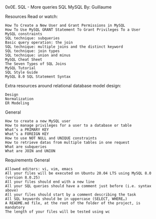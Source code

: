 0x0E. SQL - More queries
SQL
MySQL
 By: Guillaume

Resources
Read or watch:

	How To Create a New User and Grant Permissions in MySQL
	How To Use MySQL GRANT Statement To Grant Privileges To a User
	MySQL constraints
	SQL technique: subqueries
	Basic query operation: the join
	SQL technique: multiple joins and the distinct keyword
	SQL technique: join types
	SQL technique: union and minus
	MySQL Cheat Sheet
	The Seven Types of SQL Joins
	MySQL Tutorial
	SQL Style Guide
	MySQL 8.0 SQL Statement Syntax

Extra resources around relational database model design:

	Design
	Normalization
	ER Modeling


General

	How to create a new MySQL user
	How to manage privileges for a user to a database or table
	What’s a PRIMARY KEY
	What’s a FOREIGN KEY
	How to use NOT NULL and UNIQUE constraints
	How to retrieve datas from multiple tables in one request
	What are subqueries
	What are JOIN and UNION


Requirements
General

	Allowed editors: vi, vim, emacs
	All your files will be executed on Ubuntu 20.04 LTS using MySQL 8.0 (version 8.0.25)
	All your files should end with a new line
	All your SQL queries should have a comment just before (i.e. syntax above)
	All your files should start by a comment describing the task
	All SQL keywords should be in uppercase (SELECT, WHERE…)
	A README.md file, at the root of the folder of the project, is mandatory
	The length of your files will be tested using wc




